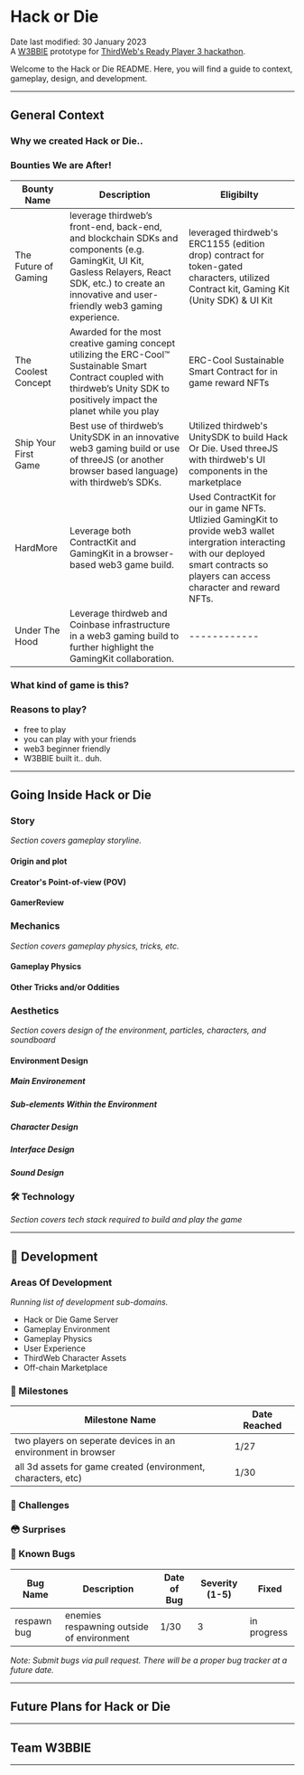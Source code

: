 # Hack or Die
Date last modified: 30 January 2023  
A [W3BBIE](https://w3bbie.xyz) prototype for [ThirdWeb's Ready Player 3 hackathon]().

Welcome to the Hack or Die README. Here, you will find a guide to context, gameplay, design, and development. 

---

## General Context
### Why we created Hack or Die..
### Bounties We are After!
| Bounty Name   | Description | Eligibilty |
|---------------|-------------|------------|
| The Future of Gaming |leverage thirdweb’s front-end, back-end, and blockchain SDKs and components (e.g. GamingKit, UI Kit, Gasless Relayers, React SDK, etc.) to create an innovative and user-friendly web3 gaming experience.|leveraged thirdweb's ERC1155 (edition drop) contract for token-gated characters, utilized Contract kit, Gaming Kit (Unity SDK) & UI Kit|
| The Coolest Concept| Awarded for the most creative gaming concept utilizing the ERC-Cool™ Sustainable Smart Contract coupled with thirdweb’s Unity SDK to positively impact the planet while you play| ERC-Cool Sustainable Smart Contract for in game reward NFTs|
| Ship Your First Game| Best use of thirdweb’s UnitySDK in an innovative web3 gaming build or use of threeJS (or another browser based language) with thirdweb’s SDKs. | Utilized thirdweb's UnitySDK to build Hack Or Die. Used threeJS with thirdweb's UI components in the marketplace |
| HardMore| Leverage both ContractKit and GamingKit in a browser-based web3 game build.| Used ContractKit for our in game NFTs. Utlizied GamingKit to provide web3 wallet intergration interacting with our deployed smart contracts so players can access character and reward NFTs. |
| Under The Hood | Leverage thirdweb and Coinbase infrastructure in a web3 gaming build to further highlight the GamingKit collaboration.|------------|
### What kind of game is this?
### Reasons to play?
* free to play
* you can play with your friends
* web3 beginner friendly
* W3BBIE built it.. duh.
---

## Going Inside Hack or Die

### Story
*Section covers gameplay storyline.*
#### Origin and plot
#### Creator's Point-of-view (POV)
#### GamerReview

### Mechanics
*Section covers gameplay physics, tricks, etc.*
#### Gameplay Physics
#### Other Tricks and/or Oddities

### Aesthetics
*Section covers design of the environment, particles, characters, and soundboard*
#### Environment Design
##### Main Environement
##### Sub-elements Within the Environment
##### Character Design
##### Interface Design
##### Sound Design

### 🛠 Technology
*Section covers tech stack required to build and play the game*

---

## 🚧 Development

### Areas Of Development
*Running list of development sub-domains.*
* Hack or Die Game Server
* Gameplay Environment
* Gameplay Physics
* User Experience
* ThirdWeb Character Assets
* Off-chain Marketplace


### 🏁 Milestones
| Milestone Name | Date Reached  |
|----------------|---------------|
|two players on seperate devices in an environment in browser|1/27|
|all 3d assets for game created (environment, characters, etc)|1/30|

### 🦾 Challenges
### 😳 Surprises
### 🐞 Known Bugs

| Bug Name   | Description | Date of Bug | Severity (1-5) | Fixed   |
|------------|-------------|-------------|----------------|---------|
|respawn bug |enemies respawning outside of environment|1/30|3|in progress|

*Note: Submit bugs via pull request. There will be a proper bug tracker at a future date.*

---

## Future Plans for Hack or Die

---

## Team W3BBIE

---
